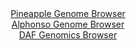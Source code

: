 <div id="Pineapple_Genome_Browser" align="center">
  <a href="https://igv.org/app/?sessionURL=blob:zZJfa9swFMW_i6BlA8e25DiODWWkaZIm7drRzAltKUa2ZUeLLTmSbOcP.e7TysZeVmgeNgZ6kC5Xuucc_Q6gIUJSzkAAkAldE0JgALni7RyXVUHucEkkCDJcSGIAQTIiCEsICA4gw1Lh8OFW31wpVcnAsqiqOiVmOTelY.IS7znDrTQTXlpDXhQ45gIrLqR1KXDDLZo3nZbEuKpMPdsxXSvFClu4qFacSW5VhOVRq9.LfpWinDBekqisC0VfBURaj9aYmhn.NFjOB0lCpLwhu2l6MbiZDhbOKHya9IZP4f31Muwtz.c0Z1jVglwoOYwX45Z7Ek_P0KWCay9eDK5j937iPZ45V.ejbUUFkRfQg32njxDs6mgoS8n2f3KtFz3RuXYbjjeucOmjbG56m932brNw17e4SWT7hvOjAQqe1JoFkKyEF0DbcOye4aJe58cW9g3b9nU.glMQPL8YQAmcrHX78wGoXaWJAZJs6ld4DMBFSgQIOr5te9D3kdv1urbvw6NxALUo_l644_DB92w0QKgXZbRQGuc0kqySJmbMbJLMzPcnpnnflw75htIzNJ6h61BVX.bN11rOrqbO4.hNjvTw1y_UVt.j6Z.Q9x4hpopPxW0qZ2K9l581duWw3mb.tM.rPak2k7b7Z9xcbfe0cDIuSqx0v67o40_iGiwoZkoXGippTAuqdkudI29BAJGjwQUJL7gmEYg8_mAbtgFd..NvQJ3jy_E7">Pineapple Genome Browser</a>
</div>
<div id="Alphonso_Genome_Browser" align="center">
  <a href="https://igv.org/app/?sessionURL=blob:zZNtb5swFIX_i6VWm0TAQIGAVE30JWuXvq0ZTdaqQg4YYtVg13agaZT_vttq0750UvNh0yQkc6.Mfc7huWvUUaWZaFGCPNsNbNdFFtIL0U9IIzm9IA3VKKkI19RCilZU0bagKFmjimhDsusz.HJhjNSJ4zAjBw1pa2Fr3yYNeRYt6bVdiMY5FJyTuVDECKWdA0U64bC6G_R0TqS04W7fDpySGOIQLhei1cKRtK3zHs7Lf7XymraioXmz5Ia9CshBD2gs7Yp8SqeTtCio1mO6Oi330_FpeuMfZ7efw8Pb7PJkmoXT3QmrW2KWiu7PblbxjnfwfVKOZ.GON_qGr.K6xBn0.uicw5Lu.Ee7x0.SKar33cgd.kPPwxEExNqSPv1P3uFhW_rvzVEm.i89O6Hp2Wis.6uT0eW8kytW_8H3xkJcFEvgARULFSUutnwcWoEXDl5e3aGFcQzpKMFQcndvIaNI8QDb79bIrCRQgzR9XL4CZCGhSqpQMogxjtw49oK9aA_Hsbux1mip.N.LdpRdxxH2Us8L84pxA0iXuW6ltknb2l1R2fXzlllK.Tg1t2FKR2f.xaI6Xs7OeXrefS2DvTezHIJ_uPr194HR9yj6J9S9R4ht5tuipi9jInV9PTuYwKDBZJEgjMmogWLZP_CrtwftJaTtAqqEaoiB_dCB8idzHVGMtAYaHdNszjgzqylkKXqUuJ4P6KJCcAEsIlXPP2ALW26AP_5G1N_cb34A">Alphonso Genome Browser</a>
</div>


<div id="DAF_Genomics_Browser" align="center">
  <a href="https://igv.org/app/?sessionURL=blob:tZHtatswFIbvRdD.sh3LduzYEIbXOmvWNoEGx8GlhDNbjr1ZkifJS9OQe59wWwYbZQw6kIQO5.N9peeIfhAhG85QhBwLjy2MkYFkzfcroF1LFkCJRFEFrSQGEqQigrCCoOiIKpAK0rsb3Vkr1cloNCqhMneEcdoU0pKuBZ0pea9qoktNxwIKT5zBXloFp7pYwQjaruZM8hEUBZHStEcdYbvtHvTxmtsOI8mW9q1qBtWtNqGNlVYF2m3DSvL4FyP_QVmv5kOcreKh_5oc5uU0vp7HazdJ80_.RZ4ur7LUz85XzY6B6gWZBnOei8VyvflaFzbNYpv5m.r2Ulwdbs_cy_PksWsEkVMc4Ik7cbCH0clALS96jQAVtcAR9ozAmRiO55kvV3fs6z8QvEHR_YOBlIDimy6_PyJ16DQoJMn3fmBmIC5KIlBkhrYd4DB0xl7g2WGIT8YR9aJ9Z5Kz9C4MbCd2HN_6AlTrV007fJ8W.jP5Xhh_m6z3v2L6PBvnSdInZ87HC3eW95vuKVgsdZQvMr6evIHKQG8.reKCgtKp5_AFDLRakRKmfpFxTw.nnw--">DAF Genomics Browser</a>
</div>

